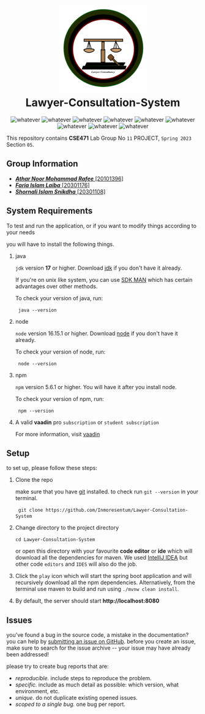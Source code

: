 <h1 align="center">
	<img src="https://raw.githubusercontent.com/Inmoresentum/Lawyer-Consultation-System/main/src/main/resources/META-INF/resources/images/application-main.png" width="230" alt="Logo"/><br/>
    Lawyer-Consultation-System
</h1> 

<p align ="center"> 
<img src="https://img.shields.io/node/v/p/latest" alt="whatever">
<img src="https://img.shields.io/badge/springboot-2.7.3-green" alt="whatever">
<img src="https://img.shields.io/badge/vaadin-23.3.6-yellowgreen" alt="whatever">
<img src="https://img.shields.io/badge/MariaDB-10.11.2-blue" alt="whatever">
<img src="https://img.shields.io/badge/MINIO-8.4.3-orange" alt="whatever">
<img src="https://img.shields.io/badge/vanilla-css-lightgrey" alt="whatever">
<img src="https://img.shields.io/github/languages/top/Inmoresentum/Lawyer-Consultation-System" alt="whatever">
<img src="https://img.shields.io/github/last-commit/Inmoresentum/Lawyer-Consultation-System" alt="whatever">
<img src="https://img.shields.io/github/contributors/Inmoresentum/Lawyer-Consultation-System" alt="whatever">
</p>



This repository contains **CSE471** Lab Group No `11` PROJECT, `Spring 2023` Section `05`.

## Group Information

* [**_Athar Noor Mohammad Rafee_** \[20101396\]](https://github.com/Inmoresentum)
* [**_Faria Islam Laiba_** \[20301176\]](https://github.com/farialaiba)
* [**_Shornali Islam Snikdha_** \[20301108\]](https://github.com/shornaliislam)

## System Requirements

To test and run the application, or if you want to modify
things according to your needs

you will have to install the following things.

1. java

   `jdk` version **17** or higher.
   Download [jdk](https://www.oracle.com/java/technologies/downloads/)
   if you don't have it already.

   If you're on unix like system, you can use [SDK MAN](https://sdkman.io/)
   which has certain advantages over other methods.

   To check your version of java, run:

   ```shell
    java --version
   ```

2. node

   `node` version 16.15.1 or higher. Download [node](https://nodejs.org/en/download/) if you don't have it already.

   To check your version of node, run:

   ```shell
    node --version
   ```

3. npm

   `npm` version 5.6.1 or higher. You will have it after you install node.

   To check your version of npm, run:

   ```shell
    npm --version
   ```
4. A valid **vaadin** pro `subscription` or `student subscription`

   For more information, visit [vaadin](https://vaadin.com/)

## Setup

to set up, please follow these steps:

1. Clone the repo

   make sure that you have [git](https://git-scm.com/downloads) installed.
   to check run `git --version` in your
   terminal.
   ```shell
    git clone https://github.com/Inmoresentum/Lawyer-Consultation-System
   ```

2. Change directory to the project directory

    ```shell
    cd Lawyer-Consultation-System
    ```
   or open this directory with your favourite **code editor** or **ide**
   which will download all the dependencies for maven.
   We used [IntelliJ IDEA](https://www.jetbrains.com/idea/) but other code
   `editors` and `IDES` will also do the job.

3. Click the `play` icon which will start the spring boot application
   and will recursively download all the npm dependencies.
   Alternatively, from the terminal use maven to build and
   run using `./mvnw clean install`.

4. By default, the server should start  **http://localhost:8080**

## Issues

you've found a bug in the source code, a mistake in the documentation?
you can help
by [submitting an issue on GitHub](https://github.com/Inmoresentum/Lawyer-Consultation-System/issues).
before you create an issue, make sure to search for the issue archive -- your issue may have already been addressed!

please try to create bug reports that are:

- _reproducible._ include steps to reproduce the problem.
- _specific._ include as much detail as possible: which version, what environment, etc.
- _unique._ do not duplicate existing opened issues.
- _scoped to a single bug._ one bug per report.
